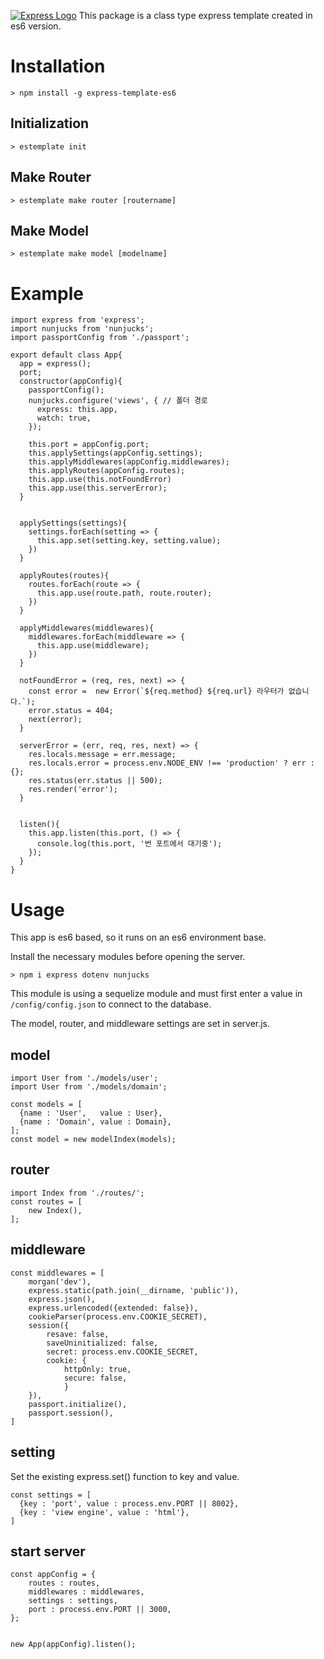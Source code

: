 [![Express Logo](https://i.cloudup.com/zfY6lL7eFa-3000x3000.png)](http://expressjs.com/)
This package is a class type express template created in es6 version.
# Installation
```
> npm install -g express-template-es6
```
## Initialization
```
> estemplate init
```
## Make Router
```
> estemplate make router [routername]
```
## Make Model
```
> estemplate make model [modelname]
```
# Example
```
import express from 'express';
import nunjucks from 'nunjucks';
import passportConfig from './passport';

export default class App{
  app = express();    
  port;  
  constructor(appConfig){
    passportConfig();
    nunjucks.configure('views', { // 폴더 경로
      express: this.app,
      watch: true,
    }); 

    this.port = appConfig.port;        
    this.applySettings(appConfig.settings);
    this.applyMiddlewares(appConfig.middlewares);           
    this.applyRoutes(appConfig.routes);        
    this.app.use(this.notFoundError)
    this.app.use(this.serverError);
  }
  

  applySettings(settings){
    settings.forEach(setting => {
      this.app.set(setting.key, setting.value);
    })
  }

  applyRoutes(routes){
    routes.forEach(route => {          
      this.app.use(route.path, route.router);
    })
  }

  applyMiddlewares(middlewares){
    middlewares.forEach(middleware => {      
      this.app.use(middleware);
    })
  }

  notFoundError = (req, res, next) => {
    const error =  new Error(`${req.method} ${req.url} 라우터가 없습니다.`);
    error.status = 404;
    next(error);
  }

  serverError = (err, req, res, next) => {
    res.locals.message = err.message;
    res.locals.error = process.env.NODE_ENV !== 'production' ? err : {};
    res.status(err.status || 500);
    res.render('error');
  }
  

  listen(){
    this.app.listen(this.port, () => {
      console.log(this.port, '번 포트에서 대기중');
    });
  }
}
```

# Usage
This app is es6 based, so it runs on an es6 environment base.

Install the necessary modules before opening the server.
```
> npm i express dotenv nunjucks
```
This module is using a sequelize module and must first enter a value in `/config/config.json` to connect to the database.

The model, router, and middleware settings are set in server.js.
## model
```
import User from './models/user';
import User from './models/domain';

const models = [
  {name : 'User',   value : User},
  {name : 'Domain', value : Domain},
];
const model = new modelIndex(models);
```
## router
```
import Index from './routes/';
const routes = [    
    new Index(),    
];
```
## middleware
```
const middlewares = [
    morgan('dev'),
    express.static(path.join(__dirname, 'public')),
    express.json(),
    express.urlencoded({extended: false}),
    cookieParser(process.env.COOKIE_SECRET),
    session({
        resave: false,
        saveUninitialized: false,
        secret: process.env.COOKIE_SECRET,
        cookie: {
            httpOnly: true,
            secure: false,
            }
    }),     
    passport.initialize(),
    passport.session(), 
]
```
## setting
Set the existing express.set() function to key and value.
```
const settings = [
  {key : 'port', value : process.env.PORT || 8002},
  {key : 'view engine', value : 'html'},
]
```
## start server
```
const appConfig = {
    routes : routes,
    middlewares : middlewares,
    settings : settings,
    port : process.env.PORT || 3000,
};


new App(appConfig).listen();
```

